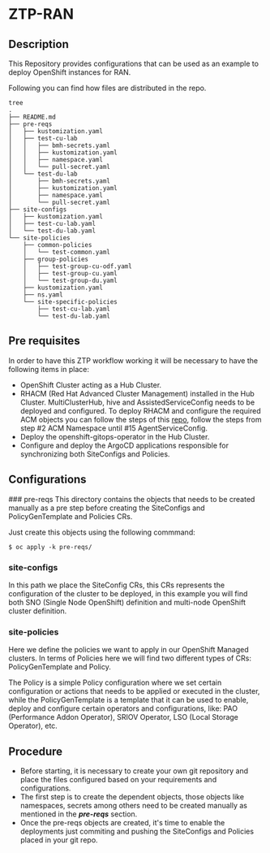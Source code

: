 # ZTP-RAN

## Description
This Repository provides configurations that can be used as an example to deploy OpenShift instances for RAN.

Following you can find how files are distributed in the repo.
```
tree
.
├── README.md
├── pre-reqs
│   ├── kustomization.yaml
│   ├── test-cu-lab
│   │   ├── bmh-secrets.yaml
│   │   ├── kustomization.yaml
│   │   ├── namespace.yaml
│   │   └── pull-secret.yaml
│   └── test-du-lab
│       ├── bmh-secrets.yaml
│       ├── kustomization.yaml
│       ├── namespace.yaml
│       └── pull-secret.yaml
├── site-configs
│   ├── kustomization.yaml
│   ├── test-cu-lab.yaml
│   └── test-du-lab.yaml
└── site-policies
    ├── common-policies
    │   └── test-common.yaml
    ├── group-policies
    │   ├── test-group-cu-odf.yaml
    │   ├── test-group-cu.yaml
    │   └── test-group-du.yaml
    ├── kustomization.yaml
    ├── ns.yaml
    └── site-specific-policies
        ├── test-cu-lab.yaml
        └── test-du-lab.yaml
```
## Pre requisites
In order to have this ZTP workflow working it will be necessary to have the following items in place:
- OpenShift Cluster acting as a Hub Cluster.
- RHACM (Red Hat Advanced Cluster Management) installed in the Hub Cluster. MultiClusterHub, hive and AssistedServiceConfig needs to be deployed and configured. To deploy RHACM and configure the required ACM objects you can follow the steps of this [repo](https://github.com/vhernandomartin/ocp4-ipibm-acm-ztp.git), follow the steps from step #2 ACM Namespace until #15 AgentServiceConfig.
- Deploy the openshift-gitops-operator in the Hub Cluster.
- Configure and deploy the ArgoCD applications responsible for synchronizing both SiteConfigs and Policies.

## Configurations

### pre-reqs
This directory contains the objects that needs to be created manually as a pre step before creating the SiteConfigs and PolicyGenTemplate and Policies CRs.

Just create this objects using the following commmand:
```
$ oc apply -k pre-reqs/
```

### site-configs
In this path we place the SiteConfig CRs, this CRs represents the configuration of the cluster to be deployed, in this example you will find both SNO (Single Node OpenShift) definition and multi-node OpenShift cluster definition.

### site-policies
Here we define the policies we want to apply in our OpenShift Managed clusters. In terms of Policies here we will find two different types of CRs: PolicyGenTemplate and Policy.

The Policy is a simple Policy configuration where we set certain configuration or actions that needs to be applied or executed in the cluster, while the PolicyGenTemplate is a template that it can be used to enable, deploy and configure certain operators and configurations, like: PAO (Performance Addon Operator), SRIOV Operator, LSO (Local Storage Operator), etc.

## Procedure
- Before starting, it is necessary to create your own git repository and place the files configured based on your requirements and configurations.
- The first step is to create the dependent objects, those objects like namespaces, secrets among others need to be created manually as mentioned in the ***pre-reqs*** section.
- Once the pre-reqs objects are created, it's time to enable the deployments just commiting and pushing the SiteConfigs and Policies placed in your git repo.
